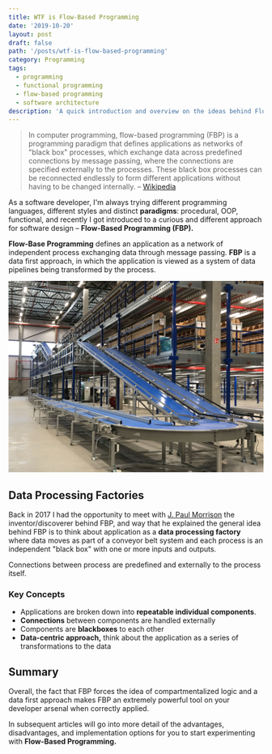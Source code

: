 ```yaml
---
title: WTF is Flow-Based Programming
date: '2019-10-20'
layout: post
draft: false
path: '/posts/wtf-is-flow-based-programming'
category: Programming
tags:
  - programming
  - functional programming
  - flow-based programming
  - software architecture
description: 'A quick introduction and overview on the ideas behind Flow-Based Programming'
---
```


> In computer programming, flow-based programming (FBP) is a programming paradigm that defines applications as networks of "black box" processes, which exchange data across predefined connections by message passing, where the connections are specified externally to the processes. These black box processes can be reconnected endlessly to form different applications without having to be changed internally. – [Wikipedia](https://en.wikipedia.org/wiki/Flow-based_programming)

<!--A quick introduction and overview on the ideas behind Flow-Based Programming-->

As a software developer, I'm always trying different programming languages, different styles and distinct **paradigms**: procedural, OOP, functional, and recently I got introduced to a curious and different approach for software design – **Flow-Based Programming (FBP).**

**Flow-Base Programming** defines an application as a network of independent process exchanging data through message passing. **FBP** is a data first approach, in which the application is viewed as a system of data pipelines being transformed by the process.

![Data Processing Belt Line](./conveyer-belt.jpg)

## Data Processing Factories

Back in 2017 I had the opportunity to meet with [J. Paul Morrison](https://jpaulm.github.io/index.html) the inventor/discoverer behind FBP, and way that he explained the general idea behind FBP is to think about application as a **data processing factory** where data moves as part of a conveyor belt system and each process is an independent "black box" with one or more inputs and outputs.

Connections between process are predefined and externally to the process itself.

### Key Concepts

- Applications are broken down into **repeatable individual components**.
- **Connections** between components are handled externally
- Components are **blackboxes** to each other
- **Data-centric approach,** think about the application as a series of transformations to the data

## Summary

Overall, the fact that FBP forces the idea of compartmentalized logic and a data first approach makes FBP an extremely powerful tool on your developer arsenal when correctly applied.

In subsequent articles will go into more detail of the advantages, disadvantages, and implementation options for you to start experimenting with **Flow-Based Programming.**
